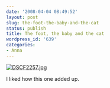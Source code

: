 ```yaml
---
date: '2008-04-04 08:49:52'
layout: post
slug: the-foot-the-baby-and-the-cat
status: publish
title: The foot, the baby and the cat
wordpress_id: '639'
categories:
- Anna
---
```





[![DSCF2257.jpg](http://fnord.phfactor.net/wp-photos/thumb.20080404-084952-1.jpg)](http://fnord.phfactor.net/wp-photos/20080404-084952-1.jpg)


I liked how this one added up.
